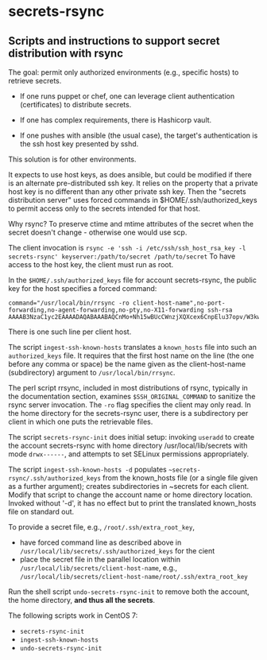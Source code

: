 # secrets-rsync
Scripts and instructions to support secret distribution with rsync
--

The goal: permit only authorized environments (e.g., specific hosts) to retrieve secrets.

* If one runs puppet or chef, one can leverage client authentication (certificates) to distribute secrets.

* If one has complex requirements, there is Hashicorp vault.

* If one pushes with ansible (the usual case), the target's authentication is the ssh host key presented by sshd.

This solution is for other environments.

It expects to use host keys, as does ansible, but could be modified if there is an alternate pre-distributed ssh key.  It relies on the property that a private host key is no different than any other private ssh key.  Then the "secrets distribution server" uses forced commands in $HOME/.ssh/authorized_keys to permit access only to the secrets intended for that host.

Why rsync?  To preserve ctime and mtime attributes of the secret when the secret doesn't change - otherwise one would use scp.

The client invocation is
```rsync -e 'ssh -i /etc/ssh/ssh_host_rsa_key -l secrets-rsync' keyserver:/path/to/secret /path/to/secret```
To have access to the host key, the client must run as root.

In the `$HOME/.ssh/authorized_keys` file for account secrets-rsync, the public key for the host specifies a forced command:
```
command="/usr/local/bin/rrsync -ro client-host-name",no-port-forwarding,no-agent-forwarding,no-pty,no-X11-forwarding ssh-rsa AAAAB3NzaC1yc2EAAAADAQABAAABAQCnMo+Nh15wBUcCWnzjXQXcex6CnpElu37opv/W3kwd51dYbbBvasMQsiS5CouUPg63djN5Z9DXGsIrzVkOYBvNdxOUf5LHYXGexaXaqQEOUYQGRNrEdmGwlDs/WLsMs2Z6Zf8Uh2cK78zibe8OPXba2U095pmoBm5YJq/4ONwnooIK2aPrtNOvn/QQOWl9ZL0X70q7UXazkBUi32R2mIEjxvQd97Yjx0v3vr8lzIzebGUTsWKcmAhizxlztj4wCxv0ZPHYtuDRi6gSMUBzwLdhZb5qtlw4ZmCQXP8vbEIJO0PLww8fXjP2b5PVQyge6YoYQkxTiy6Un+4AlmRgyDe5
```
There is one such line per client host.

The script ``ingest-ssh-known-hosts`` translates a `known_hosts` file into such an `authorized_keys` file.  It requires that the first host name on the line (the one before any comma or space) be the name given as the client-host-name (subdirectory) argument to `/usr/local/bin/rrsync`.

The perl script rrsync, included in most distributions of rsync, typically in the documentation section, examines `$SSH_ORIGINAL_COMMAND` to sanitize the rsync server invocation.  The `-ro` flag specifies the client may only read.  In the home directory for the secrets-rsync user, there is a subdirectory per client in which one puts the retrievable files.

The script `secrets-rsync-init` does initial setup: invoking `useradd` to create the account secrets-rsync with home directory /usr/local/lib/secrets with mode `drwx------`, and attempts to set SELinux permissions appropriately.

The script `ingest-ssh-known-hosts -d` populates `~secrets-rsync/.ssh/authorized_keys` from the known_hosts file (or a single file given as a further argument); creates subdirectories in ~secrets for each client.  Modify that script to change the account name or home directory location.  Invoked without '-d', it has no effect but to print the translated known_hosts file on standard out.

To provide a secret file, e.g., `/root/.ssh/extra_root_key`,

* have forced command line as described above in `/usr/local/lib/secrets/.ssh/authorized_keys` for the cient
* place the secret file in the parallel location within `/usr/local/lib/secrets/client-host-name`, e.g., `/usr/local/lib/secrets/client-host-name/root/.ssh/extra_root_key`

Run the shell script `undo-secrets-rsync-init` to remove both the account, the home directory, **and thus all the secrets**.

The following scripts work in CentOS 7:

* `secrets-rsync-init`
* `ingest-ssh-known-hosts`
* `undo-secrets-rsync-init`




